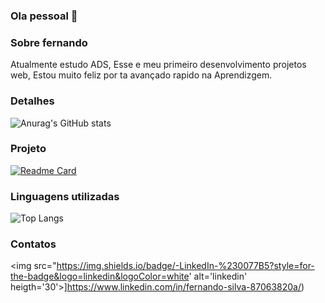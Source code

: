 ### Ola pessoal 👋

### Sobre fernando
Atualmente estudo ADS, Esse e meu primeiro desenvolvimento projetos web, Estou muito feliz por ta avançado rapido na Aprendizgem.
### Detalhes
![Anurag's GitHub stats](https://github-readme-stats.vercel.app/api?username=jornadadev&show_icons=true)


### Projeto
[![Readme Card](https://github-readme-stats.vercel.app/api/pin/?username=jornadadev&repo=tiktok&theme=dark)](https://github.com/anuraghazra/github-readme-stats)

### Linguagens utilizadas
![Top Langs](https://github-readme-stats.vercel.app/api/top-langs/?username=jornadadev&layout=compact)


### Contatos
<img src="https://img.shields.io/badge/-LinkedIn-%230077B5?style=for-the-badge&logo=linkedin&logoColor=white' alt='linkedin' heigth='30'>]https://www.linkedin.com/in/fernando-silva-87063820a/)
